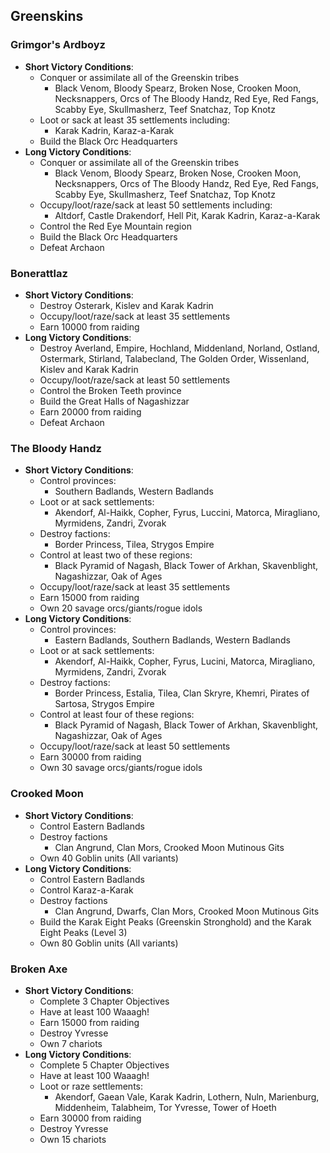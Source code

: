 ## Greenskins

### Grimgor's Ardboyz

* **Short Victory Conditions**:
	* Conquer or assimilate all of the Greenskin tribes
	    * Black Venom, Bloody Spearz, Broken Nose, Crooken Moon, Necksnappers, Orcs of The Bloody Handz, Red Eye, Red 
	    Fangs, Scabby Eye, Skullmasherz, Teef Snatchaz, Top Knotz
	* Loot or sack at least 35 settlements including:
	    * Karak Kadrin, Karaz-a-Karak
 	* Build the Black Orc Headquarters
* **Long Victory Conditions**:
	* Conquer or assimilate all of the Greenskin tribes
	    * Black Venom, Bloody Spearz, Broken Nose, Crooken Moon, Necksnappers, Orcs of The Bloody Handz, Red Eye, Red 
	    Fangs, Scabby Eye, Skullmasherz, Teef Snatchaz, Top Knotz
	* Occupy/loot/raze/sack at least 50 settlements including:
	    * Altdorf, Castle Drakendorf, Hell Pit, Karak Kadrin, Karaz-a-Karak
	* Control the Red Eye Mountain region
	* Build the Black Orc Headquarters
	* Defeat Archaon

### Bonerattlaz

* **Short Victory Conditions**:
	* Destroy Osterark, Kislev and Karak Kadrin
	* Occupy/loot/raze/sack at least 35 settlements
	* Earn 10000 from raiding
* **Long Victory Conditions**:
	* Destroy Averland, Empire, Hochland, Middenland, Norland, Ostland, Ostermark, Stirland, Talabecland, The Golden 
	Order, Wissenland, Kislev and Karak Kadrin
	* Occupy/loot/raze/sack at least 50 settlements
	* Control the Broken Teeth province
	* Build the Great Halls of Nagashizzar
	* Earn 20000 from raiding
	* Defeat Archaon

### The Bloody Handz

* **Short Victory Conditions**:
    * Control provinces:
        * Southern Badlands, Western Badlands
	* Loot or at sack settlements:
	    * Akendorf, Al-Haikk, Copher, Fyrus, Luccini, Matorca, Miragliano, Myrmidens, Zandri, Zvorak  
	* Destroy factions:
	    * Border Princess, Tilea, Strygos Empire
	* Control at least two of these regions:
	    * Black Pyramid of Nagash, Black Tower of Arkhan, Skavenblight, Nagashizzar, Oak of Ages
	* Occupy/loot/raze/sack at least 35 settlements
	* Earn 15000 from raiding
	* Own 20 savage orcs/giants/rogue idols
* **Long Victory Conditions**:
    * Control provinces:
        * Eastern Badlands, Southern Badlands, Western Badlands
	* Loot or at sack settlements:
	    * Akendorf, Al-Haikk, Copher, Fyrus, Lucini, Matorca, Miragliano, Myrmidens, Zandri, Zvorak  
	* Destroy factions:
	    * Border Princess, Estalia, Tilea, Clan Skryre, Khemri, Pirates of Sartosa, Strygos Empire
	* Control at least four of these regions:
	    * Black Pyramid of Nagash, Black Tower of Arkhan, Skavenblight, Nagashizzar, Oak of Ages
	* Occupy/loot/raze/sack at least 50 settlements
	* Earn 30000 from raiding
	* Own 30 savage orcs/giants/rogue idols

### Crooked Moon

* **Short Victory Conditions**:
	* Control Eastern Badlands
	* Destroy factions
	    * Clan Angrund, Clan Mors, Crooked Moon Mutinous Gits
	* Own 40 Goblin units (All variants)
* **Long Victory Conditions**:
	* Control Eastern Badlands 
	* Control Karaz-a-Karak
	* Destroy factions
	    * Clan Angrund, Dwarfs, Clan Mors, Crooked Moon Mutinous Gits
	* Build the Karak Eight Peaks (Greenskin Stronghold) and the Karak Eight Peaks (Level 3)
	* Own 80 Goblin units (All variants)

### Broken Axe

* **Short Victory Conditions**:
	* Complete 3 Chapter Objectives
	* Have at least 100 Waaagh!
	* Earn 15000 from raiding
	* Destroy Yvresse
	* Own 7 chariots
* **Long Victory Conditions**:
	* Complete 5 Chapter Objectives
	* Have at least 100 Waaagh!
	* Loot or raze settlements:
	    * Akendorf, Gaean Vale, Karak Kadrin, Lothern, Nuln, Marienburg, Middenheim, Talabheim, Tor Yvresse, Tower of 
	    Hoeth
	* Earn 30000 from raiding
	* Destroy Yvresse
	* Own 15 chariots
